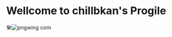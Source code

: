 # Wellcome to chillbkan's Progile

🛠![pngwing com](https://github.com/user-attachments/assets/e6b2a0e5-a401-4507-ac3d-bf60233348f3)

